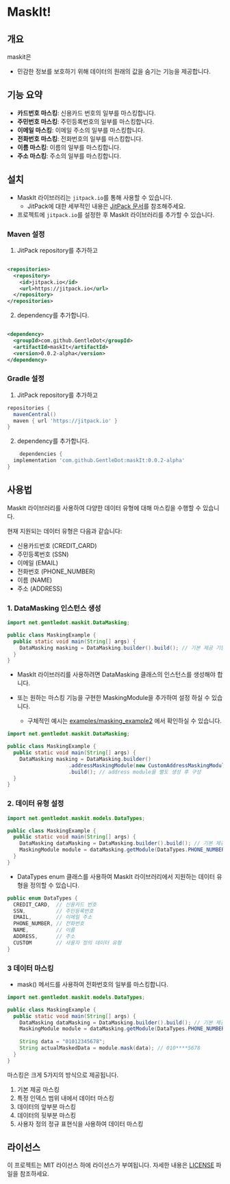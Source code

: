 # MaskIt!

## 개요

maskit은

- 민감한 정보를 보호하기 위해 데이터의 원래의 값을 숨기는 기능을 제공합니다.

## 기능 요약

- **카드번호 마스킹**: 신용카드 번호의 일부를 마스킹합니다.
- **주민번호 마스킹**: 주민등록번호의 일부를 마스킹합니다.
- **이메일 마스킹**: 이메일 주소의 일부를 마스킹합니다.
- **전화번호 마스킹**: 전화번호의 일부를 마스킹합니다.
- **이름 마스킹**: 이름의 일부를 마스킹합니다.
- **주소 마스킹**: 주소의 일부를 마스킹합니다.

## 설치

- MaskIt 라이브러리는 `jitpack.io`를 통해 사용할 수 있습니다.
  - JitPack에 대한 세부적인 내용은 [JitPack 문서](https://docs.jitpack.io/)를 참조해주세요.
- 프로젝트에 `jitpack.io`를 설정한 후 MaskIt 라이브러리를 추가할 수 있습니다.

### Maven 설정

1. JitPack repository를 추가하고

```xml

<repositories>
  <repository>
    <id>jitpack.io</id>
    <url>https://jitpack.io</url>
  </repository>
</repositories>
```

2. dependency를 추가합니다.

```xml

<dependency>
  <groupId>com.github.GentleDot</groupId>
  <artifactId>maskIt</artifactId>
  <version>0.0.2-alpha</version>
</dependency>
```

### Gradle 설정

1. JitPack repository를 추가하고

```groovy
repositories {
  mavenCentral()
  maven { url 'https://jitpack.io' }
}
```

2. dependency를 추가합니다.

```groovy
    dependencies {
  implementation 'com.github.GentleDot:maskIt:0.0.2-alpha'
}
```

## 사용법

MaskIt 라이브러리를 사용하여 다양한 데이터 유형에 대해 마스킹을 수행할 수 있습니다.

현재 지원되는 데이터 유형은 다음과 같습니다:

- 신용카드번호 (CREDIT_CARD)
- 주민등록번호 (SSN)
- 이메일 (EMAIL)
- 전화번호 (PHONE_NUMBER)
- 이름 (NAME)
- 주소 (ADDRESS)

### 1. DataMasking 인스턴스 생성

```java
import net.gentledot.maskit.DataMasking;

public class MaskingExample {
  public static void main(String[] args) {
    DataMasking masking = DataMasking.builder().build(); // 기본 제공 기능으로 구현
  }
}
```

- MaskIt 라이브러리를 사용하려면 DataMasking 클래스의 인스턴스를 생성해야 합니다.

- 또는 원하는 마스킹 기능을 구현한 MaskingModule을 추가하여 설정 하실 수 있습니다.
  - 구체적인 예시는 [examples/masking_example2](./examples/masking_example2) 에서 확인하실 수 있습니다.

```java
import net.gentledot.maskit.DataMasking;

public class MaskingExample {
  public static void main(String[] args) {
    DataMasking masking = DataMasking.builder()
                    .addressMaskingModule(new CustomAddressMaskingModule())
                    .build(); // address module을 별도 생성 후 구성
  }
}
```

### 2. 데이터 유형 설정

```java
import net.gentledot.maskit.models.DataTypes;

public class MaskingExample {
  public static void main(String[] args) {
    DataMasking dataMasking = DataMasking.builder().build(); // 기본 제공 기능으로 구현     
    MaskingModule module = dataMasking.getModule(DataTypes.PHONE_NUMBER);
  }
}
```

- DataTypes enum 클래스를 사용하여 MaskIt 라이브러리에서 지원하는 데이터 유형을 정의할 수 있습니다.

```java
public enum DataTypes {
  CREDIT_CARD,  // 신용카드 번호
  SSN,          // 주민등록번호
  EMAIL,        // 이메일 주소
  PHONE_NUMBER, // 전화번호
  NAME,         // 이름
  ADDRESS,      // 주소
  CUSTOM        // 사용자 정의 데이터 유형
}
```

### 3 데이터 마스킹

- mask() 메서드를 사용하여 전화번호의 일부를 마스킹합니다.

```java
import net.gentledot.maskit.models.DataTypes;

public class MaskingExample {
  public static void main(String[] args) {
    DataMasking dataMasking = DataMasking.builder().build(); // 기본 제공 기능으로 구현     
    MaskingModule module = dataMasking.getModule(DataTypes.PHONE_NUMBER);
    
    String data = "01012345678";
    String actualMaskedData = module.mask(data); // 010****5678
  }
}
```

마스킹은 크게 5가지의 방식으로 제공됩니다.

1. 기본 제공 마스킹
2. 특정 인덱스 범위 내에서 데이터 마스킹
3. 데이터의 앞부분 마스킹
4. 데이터의 뒷부분 마스킹
5. 사용자 정의 정규 표현식을 사용하여 데이터 마스킹

## 라이선스

이 프로젝트는 MIT 라이선스 하에 라이선스가 부여됩니다.
자세한 내용은 [LICENSE](./LICENSE) 파일을 참조하세요.